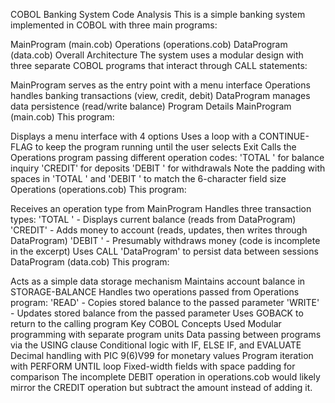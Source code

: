 COBOL Banking System Code Analysis
This is a simple banking system implemented in COBOL with three main programs:

MainProgram (main.cob)
Operations (operations.cob)
DataProgram (data.cob)
Overall Architecture
The system uses a modular design with three separate COBOL programs that interact through CALL statements:

MainProgram serves as the entry point with a menu interface
Operations handles banking transactions (view, credit, debit)
DataProgram manages data persistence (read/write balance)
Program Details
MainProgram (main.cob)
This program:

Displays a menu interface with 4 options
Uses a loop with a CONTINUE-FLAG to keep the program running until the user selects Exit
Calls the Operations program passing different operation codes:
'TOTAL ' for balance inquiry
'CREDIT' for deposits
'DEBIT ' for withdrawals
Note the padding with spaces in 'TOTAL ' and 'DEBIT ' to match the 6-character field size
Operations (operations.cob)
This program:

Receives an operation type from MainProgram
Handles three transaction types:
'TOTAL ' - Displays current balance (reads from DataProgram)
'CREDIT' - Adds money to account (reads, updates, then writes through DataProgram)
'DEBIT ' - Presumably withdraws money (code is incomplete in the excerpt)
Uses CALL 'DataProgram' to persist data between sessions
DataProgram (data.cob)
This program:

Acts as a simple data storage mechanism
Maintains account balance in STORAGE-BALANCE
Handles two operations passed from Operations program:
'READ' - Copies stored balance to the passed parameter
'WRITE' - Updates stored balance from the passed parameter
Uses GOBACK to return to the calling program
Key COBOL Concepts Used
Modular programming with separate program units
Data passing between programs via the USING clause
Conditional logic with IF, ELSE IF, and EVALUATE
Decimal handling with PIC 9(6)V99 for monetary values
Program iteration with PERFORM UNTIL loop
Fixed-width fields with space padding for comparison
The incomplete DEBIT operation in operations.cob would likely mirror the CREDIT operation but subtract the amount instead of adding it.